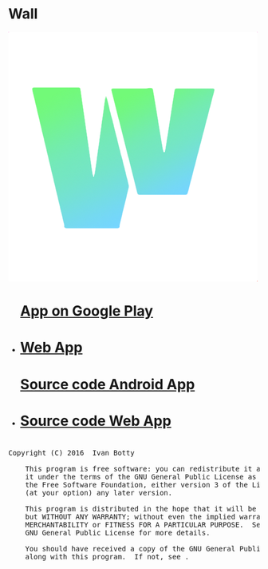 # Wall

<img src="https://github.com/BottyIvan/Wall/blob/master/app/src/main/res/drawable-nodpi/logo_source.png">

<ul name="App:">
    <l1><a href="https://play.google.com/store/apps/details?id=com.botty.wall"><h1>App on Google Play</h1></a></l1>
    <li><a href="http://gnexushd.altervista.org/beta/wall/"><h1>Web App</h1></a</li>
</ul>
<ul name="Source code:>
    <l1><a href="https://github.com/BottyIvan/Wall/tree/master/app/src/main"><h1>Source code Android App</h1></a></li>
    <li><a href="https://github.com/BottyIvan/Wall/tree/master/app/src/WebApp"><h1>Source code Web App<h1></a></li>
</ul>

<pre>Copyright (C) 2016  Ivan Botty

    This program is free software: you can redistribute it and/or modify
    it under the terms of the GNU General Public License as published by
    the Free Software Foundation, either version 3 of the License, or
    (at your option) any later version.

    This program is distributed in the hope that it will be useful,
    but WITHOUT ANY WARRANTY; without even the implied warranty of
    MERCHANTABILITY or FITNESS FOR A PARTICULAR PURPOSE.  See the
    GNU General Public License for more details.

    You should have received a copy of the GNU General Public License
    along with this program.  If not, see <http://www.gnu.org/licenses/>.
</pre>
